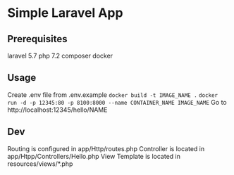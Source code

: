 # Simple Laravel App

## Prerequisites
laravel 5.7
php 7.2
composer
docker

## Usage
Create .env file from .env.example
`docker build -t IMAGE_NAME .`
`docker run -d -p 12345:80 -p 8100:8000 --name CONTAINER_NAME IMAGE_NAME`
 Go to http://localhost:12345/hello/NAME
 
## Dev
Routing is configured in app/Http/routes.php
Controller is located in app/Htpp/Controllers/Hello.php
View Template is located in resources/views/*.php